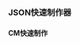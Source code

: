 <script setup>
import FromToJson from '.vitepress/components/FromToJson.vue';
</script>
### JSON快速制作器
#### CM快速制作
<FromToJson />